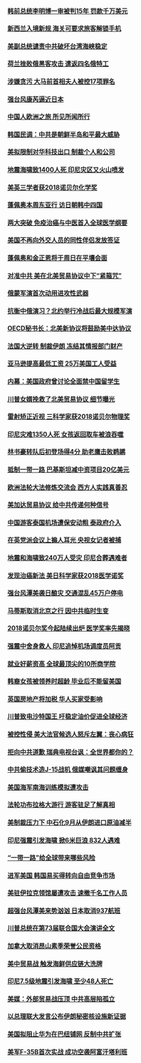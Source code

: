 #### [韩前总统李明博一审被判15年 罚款千万美元](../pages/nsc418/n10762822.md?t=10051046) 

#### [新西兰入境新规 海关可要求旅客解锁手机](../pages/nsc418/n10762852.md?t=10051046) 

#### [美副总统谴责中共破坏台湾海峡稳定](../pages/nsc418/n10761433.md?t=10051046) 

#### [荷兰挫败俄黑客攻击 遣返四名俄特工](../pages/nsc418/n10760997.md?t=10051046) 

#### [涉嫌贪污 大马前首相夫人被控17项罪名](../pages/nsc418/n10760600.md?t=10051046) 

#### [强台风康芮逼近日本](../pages/nsc418/n10760088.md?t=10051046) 

#### [中国人欧洲之旅 所见所闻所行](../pages/nsc418/n10754227.md?t=10051046) 

#### [韩国民调：中共是朝鲜半岛和平最大威胁](../pages/nsc418/n10758812.md?t=10051046) 

#### [美拟限制对华科技出口 制裁个人和公司](../pages/nsc418/n10758676.md?t=10051046) 

#### [地震海啸致1400人死 印尼灾区又火山喷发](../pages/nsc418/n10758655.md?t=10051046) 

#### [美英三学者获2018诺贝尔化学奖](../pages/nsc418/n10758250.md?t=10051046) 

#### [蓬佩奥本周东亚行 访日朝韩中四国](../pages/nsc418/n10757819.md?t=10051046) 

#### [两大突破 免疫治癌与中医首入全球医学纲要](../pages/nsc418/n10757153.md?t=10051046) 

#### [美国不再向外交人员的同性伴侣发放签证](../pages/nsc418/n10756972.md?t=10051046) 

#### [蓬佩奥和金正恩将于周日在平壤会面](../pages/nsc418/n10756821.md?t=10051046) 

#### [对准中共 美在北美贸易协议中下“紧箍咒”](../pages/nsc418/n10756876.md?t=10051046) 

#### [俄蒙军演首次动用进攻性武器](../pages/nsc418/n10756836.md?t=10051046) 

#### [抗衡中俄演习？北约举行冷战后最大规模军演](../pages/nsc418/n10756682.md?t=10051046) 

#### [OECD秘书长：北美新协议将鼓励美中达协议](../pages/nsc418/n10756498.md?t=10051046) 

#### [法国大逆转 制裁伊朗 冻结其情报部门财产](../pages/nsc418/n10756287.md?t=10051046) 

#### [亚马逊提高最低工资 25万美国工人受益](../pages/nsc418/n10756248.md?t=10051046) 

#### [内幕：美国政府曾讨论全面禁中国留学生](../pages/nsc418/n10756116.md?t=10051046) 

#### [川普女婿挽救了北美贸易协议 细节曝光](../pages/nsc418/n10756114.md?t=10051046) 

#### [雷射矫正近视 三科学家获2018诺贝尔物理奖](../pages/nsc418/n10755796.md?t=10051046) 

#### [印尼灾难1350人死 女孩返回取车被浪吞噬](../pages/nsc418/n10755562.md?t=10051046) 

#### [林书豪转队后初登场得4分 助老鹰击败鹈鹕](../pages/nsc418/n10755398.md?t=10051046) 

#### [抵制一带一路 巴基斯坦减中资项目20亿美元](../pages/nsc418/n10754852.md?t=10051046) 

#### [欧洲法轮大法修炼交流会 西方人实践真善忍](../pages/nsc418/n10753531.md?t=10051046) 

#### [美加达贸易协议 给中共传递何种信号](../pages/nsc418/n10754031.md?t=10051046) 

#### [中国游客泰国机场遭保安动粗 泰政府介入](../pages/nsc418/n10754049.md?t=10051046) 

#### [在英党派会议上搧人耳光 央视女记者被捕](../pages/nsc418/n10753976.md?t=10051046) 

#### [地震和海啸致240万人受灾 印尼合葬遇难者](../pages/nsc418/n10753947.md?t=10051046) 

#### [发现治癌新法 美日科学家获2018医学诺奖](../pages/nsc418/n10753580.md?t=10051046) 

#### [强台风潭美袭日酿灾 交通混乱45万户停电](../pages/nsc418/n10753512.md?t=10051046) 

#### [马蒂斯取消北京之行 因中共临时生变](../pages/nsc418/n10753298.md?t=10051046) 

#### [2018诺贝尔奖今起陆续出炉 医学奖率先揭晓](../pages/nsc418/n10753118.md?t=10051046) 

#### [强震中舍身救人 印尼追悼机场调度员阿贡](../pages/nsc418/n10752506.md?t=10051046) 

#### [就业好薪资高 全球最顶尖的10所商学院](../pages/nsc418/n10752631.md?t=10051046) 

#### [韩裔女孩被领养时超龄 毕业后不能留美国](../pages/nsc418/n10752626.md?t=10051046) 

#### [英国房地产将加税 华人买家受影响](../pages/nsc418/n10751736.md?t=10051046) 

#### [川普致电沙特国王 吁稳定油价促进全球经济](../pages/nsc418/n10751523.md?t=10051046) 

#### [被控性侵 美大法官候选人怒斥左翼：丧心病狂](../pages/nsc418/n10751230.md?t=10051046) 

#### [拒向中共道歉 瑞典电视台讽：全世界都你的？](../pages/nsc418/n10750912.md?t=10051046) 

#### [中共偷技术造J-15战机 俄媒嘲讽其问题缠身](../pages/nsc418/n10747129.md?t=10051046) 

#### [美国海军南海训练模拟遭攻击](../pages/nsc418/n10750478.md?t=10051046) 

#### [法轮功布拉格大游行 游客驻足了解真相](../pages/nsc418/n10749360.md?t=10051046) 

#### [美制裁压力下 中石化9月从伊朗进口原油减半](../pages/nsc418/n10750277.md?t=10051046) 

#### [印尼强震引发海啸 掀6米巨浪 832人遇难](../pages/nsc418/n10750394.md?t=10051046) 

#### [“一带一路”给全球带来哪些风险](../pages/nsc418/n10742788.md?t=10051046) 

#### [进军美国 韩国易买得转向自由竞争市场](../pages/nsc418/n10749943.md?t=10051046) 

#### [美驻伊拉克领馆屡遭攻击 速撤千名工作人员](../pages/nsc418/n10749876.md?t=10051046) 

#### [超强台风潭美来势汹汹 日本取消937航班](../pages/nsc418/n10749367.md?t=10051046) 

#### [川普总统在第73届联合国大会演讲全文](../pages/nsc418/n10749015.md?t=10051046) 

#### [加拿大取消昂山素季荣誉公民资格](../pages/nsc418/n10748982.md?t=10051046) 

#### [美中贸易战 触发海鲜供应链大洗牌](../pages/nsc418/n10749136.md?t=10051046) 

#### [印尼7.5级地震引发海啸 至少48人死亡](../pages/nsc418/n10748646.md?t=10051046) 

#### [美媒：外部贸易战压顶 中共高层陷孤立](../pages/nsc418/n10748592.md?t=10051046) 

#### [以总理联大发言公布伊朗秘密核设施新证据](../pages/nsc418/n10747225.md?t=10051046) 

#### [美国拟阻止华为在巴纽铺网 反制中共扩张](../pages/nsc418/n10747804.md?t=10051046) 

#### [美军F-35B首次实战 成功空袭阿富汗塔利班](../pages/nsc418/n10748064.md?t=10051046) 

